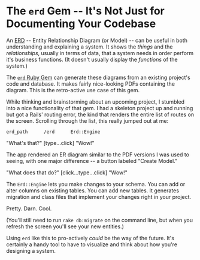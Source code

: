 # The `erd` Gem -- It's Not Just for Documenting Your Codebase

An [ERD](https://en.wikipedia.org/wiki/Entity%E2%80%93relationship_model) -- Entity Relationship Diagram (or Model) -- can be useful in both understanding and explaining a system. It shows the *things* and the *relationships*, usually in terms of data, that a system needs in order perform it's business functions. (It doesn't usually display the *functions* of the system.)

The [`erd` Ruby Gem](https://github.com/amatsuda/erd) can generate these diagrams from an existing project's code and database. It makes fairly nice-looking PDFs containing the diagram. This is the retro-active use case of this gem.

While thinking and brainstorming about an upcoming project, I stumbled into a nice functionality of that gem. I had a skeleton project up and running but got a Rails' routing error, the kind that renders the entire list of routes on the screen. Scrolling through the list, this really jumped out at me:

    erd_path      /erd      Erd::Engine

"What's that?" \[type...click\] "Wow!"

The app rendered an ER diagram similar to the PDF versions I was used to seeing, with one major difference -- a button labeled "Create Model."

"What does that do?" \[click...type...click\] "Wow!"

The `Erd::Engine` lets you make changes to your schema. You can add or alter columns on existing tables. You can add new tables. It generates migration and class files that implement your changes right in your project.

Pretty. Darn. Cool.

(You'll still need to run `rake db:migrate` on the command line, but when you refresh the screen you'll see your new entities.)

Using `erd` like this to pro-actively *could* be the way of the future. It's certainly a handy tool to have to visualize and think about how you're designing a system.